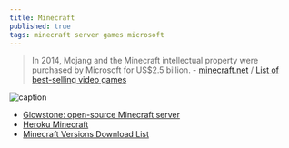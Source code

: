 ```yaml
---
title: Minecraft
published: true
tags: minecraft server games microsoft
---
```

> In 2014, Mojang and the Minecraft intellectual property were purchased by Microsoft for US$2.5 billion. - [minecraft.net](https://www.minecraft.net) / [List of best-selling video games](https://en.m.wikipedia.org/wiki/List_of_best-selling_video_games)

![caption](https://www.minecraft.net/content/dam/minecraft/home/home-hero-1200x600.jpg)

- [Glowstone: open-source Minecraft server](https://news.ycombinator.com/item?id=15767451)
- [Heroku Minecraft](https://github.com/jacobwgillespie/heroku-minecraft)
- [Minecraft Versions Download List](https://mcversions.net/)
